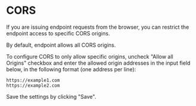 # CORS

If you are issuing endpoint requests from the browser, you can restrict the endpoint access to specific CORS origins.

By default, endpoint allows all CORS origins.

To configure CORS to only allow specific origins, uncheck "Allow all Origins" checkbox and enter the allowed origin addresses in the input field below, in the following format (one address per line):

```
https://example1.com
https://example2.com
```

Save the settings by clicking "Save".